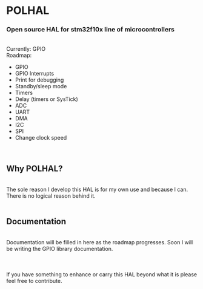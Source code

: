 # POLHAL
### Open source HAL for stm32f10x line of microcontrollers
<br>
Currently: GPIO
<br>
Roadmap:<br>
<ul>
	<li>GPIO</li>
	<li>GPIO Interrupts</li>
	<li>Print for debugging</li>
	<li>Standby/sleep mode</li>
	<li>Timers</li>
	<li>Delay (timers or SysTick)</li>
	<li>ADC</li>
	<li>UART</li>
	<li>DMA</li>
	<li>I2C</li>
	<li>SPI</li>
	<li>Change clock speed</li>
</ul>
<br>

## Why POLHAL?
<br>
The sole reason I develop this HAL is for my own use and because I can. There is no logical reason behind it.<br>
<br>

## Documentation
<br>
Documentation will be filled in here as the roadmap progresses. Soon I will be writing the GPIO library documentation.
<br><br><br><br>
If you have something to enhance or carry this HAL beyond what it is please feel free to contribute.